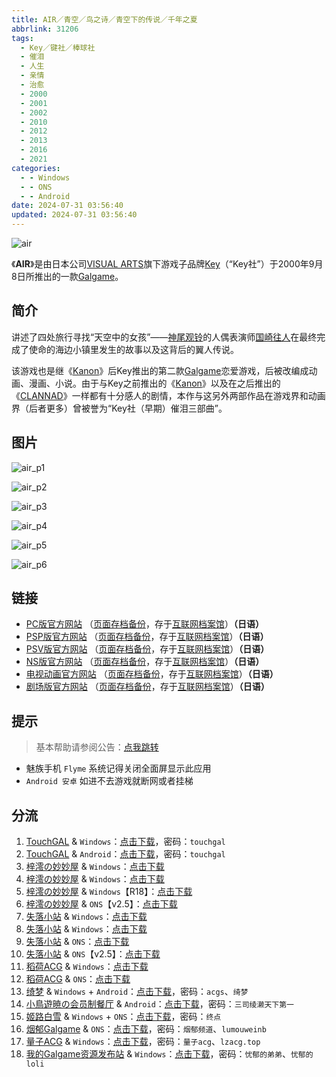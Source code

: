 ```yaml
---
title: AIR／青空／鸟之诗／青空下的传说／千年之夏
abbrlink: 31206
tags:
  - Key／键社／棒球社
  - 催泪
  - 人生
  - 亲情
  - 治愈
  - 2000
  - 2001
  - 2002
  - 2010
  - 2012
  - 2013
  - 2016
  - 2021
categories:
  - - Windows
  - - ONS
  - - Android
date: 2024-07-31 03:56:40
updated: 2024-07-31 03:56:40
---
```


![air](https://static.saop.cc/vns/img/air.webp)

《**AIR**》是由日本公司[VISUAL ARTS](https://zh.moegirl.org.cn/VISUAL_ARTS)旗下游戏子品牌[Key](https://zh.moegirl.org.cn/Key)（“Key社”）于2000年9月8日所推出的一款[Galgame](https://zh.moegirl.org.cn/Galgame)。

<!-- more -->

## 简介

讲述了四处旅行寻找“天空中的女孩”——[神尾观铃](https://zh.moegirl.org.cn/神尾观铃)的人偶表演师[国崎往人](https://zh.moegirl.org.cn/国崎往人)在最终完成了使命的海边小镇里发生的故事以及这背后的翼人传说。

该游戏也是继《[Kanon](https://zh.moegirl.org.cn/Kanon)》后Key推出的第二款[Galgame](https://zh.moegirl.org.cn/Galgame)恋爱游戏，后被改编成动画、漫画、小说。由于与Key之前推出的《[Kanon](https://zh.moegirl.org.cn/Kanon)》以及在之后推出的《[CLANNAD](https://zh.moegirl.org.cn/CLANNAD)》一样都有十分感人的剧情，本作与这另外两部作品在游戏界和动画界（后者更多）曾被誉为“Key社（早期）催泪三部曲”。

## 图片

![air_p1](https://static.saop.cc/vns/img/air_p1.webp)

![air_p2](https://static.saop.cc/vns/img/air_p2.webp)

![air_p3](https://static.saop.cc/vns/img/air_p3.webp)

![air_p4](https://static.saop.cc/vns/img/air_p4.webp)

![air_p5](https://static.saop.cc/vns/img/air_p5.webp)

![air_p6](https://static.saop.cc/vns/img/air_p6.webp)

## 链接

- [PC版官方网站](http://key.visualarts.gr.jp/product/air/) （[页面存档备份](https://web.archive.org/web/20090628121958/http://key.visualarts.gr.jp/product/air/)，存于[互联网档案馆](https://zh.wikipedia.org/wiki/互联网档案馆)）**（日语）**
- [PSP版官方网站](http://prot.co.jp/psp/air/) （[页面存档备份](https://web.archive.org/web/20120609230702/http://prot.co.jp/psp/air/)，存于[互联网档案馆](https://zh.wikipedia.org/wiki/互联网档案馆)）**（日语）**
- [PSV版官方网站](https://prot.co.jp/psv/air/) （[页面存档备份](https://web.archive.org/web/20210909222907/https://prot.co.jp/psv/air/)，存于[互联网档案馆](https://zh.wikipedia.org/wiki/互联网档案馆)）**（日语）**
- [NS版官方网站](https://www.prot.co.jp/switch/air/index.html) （[页面存档备份](https://web.archive.org/web/20210817144341/https://www.prot.co.jp/switch/air/index.html)，存于[互联网档案馆](https://zh.wikipedia.org/wiki/互联网档案馆)）**（日语）**
- [电视动画官方网站](http://www.tbs.co.jp/anime/air/) （[页面存档备份](https://web.archive.org/web/20071011002201/http://www.tbs.co.jp/anime/air/)，存于[互联网档案馆](https://zh.wikipedia.org/wiki/互联网档案馆)）**（日语）**
- [剧场版官方网站](http://www.toei-anim.co.jp/movie/movie_air/) （[页面存档备份](https://web.archive.org/web/20050421033804/http://www.toei-anim.co.jp/movie/movie_air/)，存于[互联网档案馆](https://zh.wikipedia.org/wiki/互联网档案馆)）**（日语）**

## 提示

> 基本帮助请参阅公告：[点我跳转](/p/announcement/)

- 魅族手机 `Flyme` 系统记得关闭全面屏显示此应用
- `Android 安卓` 如进不去游戏就断网或者挂梯

## 分流

1. [TouchGAL](https://www.touchgal.io/) & `Windows`：[点击下载](https://pan.touchgal.net/s/513tE)，密码：`touchgal`
2. [TouchGAL](https://www.touchgal.io/) & `Android`：[点击下载](https://pan.touchgal.net/s/vp3SW)，密码：`touchgal`
3. [梓澪の妙妙屋](https://zi0.cc/) & `Windows`：[点击下载](https://zi0.cc/d/%60%E3%80%90%E5%90%88%E9%9B%86%E7%B3%BB%E5%88%97%E3%80%91/%E3%80%90PC%E3%80%91key%E7%A4%BE%E7%B3%BB%E5%88%97%E4%BD%9C%E5%93%81/AIR.zip?sign=I4OcKdBwhBFH97pOgMbW5iqhR9saxuqghi8t9TxUAx4=:0)
4. [梓澪の妙妙屋](https://zi0.cc/) & `Windows`：[点击下载](https://zi0.cc/d/%60%E3%80%90%E5%90%88%E9%9B%86%E7%B3%BB%E5%88%97%E3%80%91/%E6%B1%89%E5%8C%96galgame%E4%BC%9A%E7%A4%BE%E5%90%88%E9%9B%86/%E6%B1%89%E5%8C%96%E4%BC%9A%E7%A4%BE%E5%90%88%E9%9B%86%E9%83%A8%E5%88%86%20part24/KEY/%E6%B1%89%E5%8C%96%E7%89%88/%5B000908%5D%5BKey%5D%20AIR.rar?sign=kIDVl6beX3jsCeWIDGtKoX1ydhqF8MkVuQJDftYJLHA=:0)
5. [梓澪の妙妙屋](https://zi0.cc/) & `Windows`【R18】：[点击下载](https://zi0.cc/d/%60%E3%80%90%E5%90%88%E9%9B%86%E7%B3%BB%E5%88%97%E3%80%91/%E5%8D%97%2BGalGame%E6%B1%89%E5%8C%96%E5%8C%BA%E5%85%A8%E5%8C%BA%E8%B5%84%E6%BA%90%E5%A4%87%E4%BB%BD/1/12/%5BKEY%5D%20AIR%2018X%20%E7%89%88%20%20%E9%B8%9F%E4%B9%8B%E8%AF%97%2018X%E7%89%88%20%E6%B1%89%E5%8C%96%E7%A1%AC%E7%9B%98%E7%89%88%5BKeyFC%E6%B1%89%E5%8C%96%E7%BB%84%5D.zip?sign=VzjNT8JpXzYKwwXwbHDafdheCqTqtDbsAK4KPry6hlw=:0)
6. [梓澪の妙妙屋](https://zi0.cc/) & `ONS`【v2.5】：[点击下载](https://zi0.cc/d/%60%E3%80%90%E5%BD%92%20%E6%A1%A3%E3%80%91/%E3%80%90ONS%E5%90%88%E9%9B%86%E3%80%91/%5BKEY%5DAIR_V2.5.7z?sign=B_WredXUX1n-darae89yJEEgUaHL5WodhTSi9WLm1uA=:0)
7. [失落小站](https://www.shinnku.com/) & `Windows`：[点击下载](https://www.shinnku.com/api/download/zd/0001-0500/[000908][Key]%20AIR.rar)
8. [失落小站](https://www.shinnku.com/) & `Windows`：[点击下载](https://www.shinnku.com/api/download/0/win/Air.7z)
9. [失落小站](https://www.shinnku.com/) & `ONS`：[点击下载](https://www.shinnku.com/api/download/0/ons/AIR.zip)
10. [失落小站](https://www.shinnku.com/) & `ONS`【v2.5】：[点击下载](https://www.shinnku.com/api/download/0/ons/AIR-v2.5.zip)
11. [稻荷ACG](https://amoebi.com/) & `Windows`：[点击下载](https://sakustar.me/art/309)
12. [稻荷ACG](https://amoebi.com/) & `ONS`：[点击下载](https://sakustar.me/art/610)
13. [绮梦](https://acgs.one/) & `Windows` + `Android`：[点击下载](https://game.acgs.one/game/152.html)，密码：`acgs`、`绮梦`
14. [小鳥遊暁の会员制餐厅](https://t-satoru.top/) & `Android`：[点击下载](https://pan.t-satoru.top/d/ode5/Galgames/%E3%80%90%E8%87%AA%E5%B0%81%E5%8C%85%E3%80%91%E9%9A%8F%E7%BC%98%E5%88%86%E4%BA%AB/AIR/%E3%80%90%E9%9D%92%E7%A9%BA%E3%80%91AIR_od.rar)，密码：`三司绫濑天下第一`
15. [姬路白雪](https://pan.jlbx.xyz/) & `Windows` + `ONS`：[点击下载](https://pan.jlbx.xyz/GalGame?s=air)，密码：`终点`
16. [烟郁Galgame](https://yanyugal.top/) & `ONS`：[点击下载](https://yanyugal.top/d/disk1/%E5%B0%8F%E5%B0%8F%E7%9A%84%E5%88%86%E4%BA%AB%EF%BC%88PC%EF%BC%86%E5%AE%89%E5%8D%93%EF%BC%89/%E5%AE%89%E5%8D%93/ons/Air.7z)，密码：`烟郁频道`、`lumouweinb`
17. [量子ACG](https://lzacg.org/) & `Windows`：[点击下载](https://lzacg.org/381)，密码：`量子acg`、`lzacg.top`
18. [我的Galgame资源发布站](https://www.ttloli.com/) & `Windows`：[点击下载](https://www.ttloli.com/air.html)，密码：`忧郁的弟弟`、`忧郁的loli`
